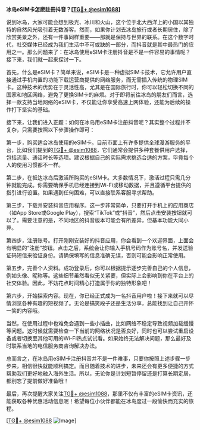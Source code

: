 **冰岛eSIM卡怎麽註冊抖音？[[TG💪+ @esim1088](https://t.me/s/esim1088)]**

说到冰岛，大家可能会想到极光、冰川和火山，这个位于北大西洋上的小国以其独特的自然风光吸引着无数游客。然而，如果你计划去冰岛旅行或者长期居住，除了欣赏美景之外，还有一件事同样重要——那就是保持与世界的联系。在这个数字时代，社交媒体已经成为我们生活中不可或缺的一部分，而抖音就是其中最热门的应用之一。那么问题来了：在冰岛使用eSIM卡注册抖音是不是一件容易的事情呢？接下来，我们就一起来探讨一下。

首先，什么是eSIM卡？简单来说，eSIM卡是一种虚拟SIM卡技术，它允许用户直接通过手机内置的功能下载运营商提供的网络服务，而无需插入传统的物理SIM卡。这种技术的优势在于灵活性高，尤其是在国际旅行时，你可以轻松切换不同的国家和地区网络，避免了更换SIM卡的麻烦。对于即将前往冰岛的朋友们而言，选择一款支持当地网络的eSIM卡，不仅能让你享受高速上网体验，还能为后续的操作打下坚实的基础。

接下来，让我们进入正题：如何在冰岛用eSIM卡注册抖音呢？其实整个过程并不复杂，只需要按照以下步骤操作即可：

第一步，购买适合冰岛使用的eSIM卡。目前市面上有许多提供全球漫游服务的平台，比如我们提到的[TG💪+ @esim1088](https://t.me/s/esim1088)，它们通常会提供多种套餐供用户选择，包括流量、通话时长等选项。建议根据自己的实际需求挑选合适的方案，毕竟每个人的使用习惯都不一样。

第二步，在抵达冰岛后激活所购买的eSIM卡。大多数情况下，激活过程只需几分钟就能完成。你需要确保手机已经连接到Wi-Fi或移动数据，并且遵循平台提供的指引进行设置。如果遇到任何困难，可以直接联系客服寻求帮助。

第三步，下载并安装抖音应用程序。这一步非常简单，只要打开手机上的应用商店（如App Store或Google Play），搜索“TikTok”或“抖音”，然后点击安装按钮就可以了。需要注意的是，不同地区的抖音版本可能会有所差异，但基本功能大同小异。

第四步，注册账号。打开刚刚安装好的抖音应用，你会看到一个欢迎界面，上面会有明显的“注册”按钮。点击之后，系统会让你输入手机号码作为账号名，并发送验证码短信来验证身份。请确保填写的信息准确无误，否则可能会影响正常使用。

第五步，完善个人资料。成功登录后，你可以根据提示逐步完善自己的个人信息，例如头像、昵称等。这些细节虽然看似无关紧要，但实际上会影响到你在平台上的社交体验。因此，不妨花点时间精心打造属于你的独特形象吧！

第六步，开始探索内容。现在，你已经正式成为一名抖音用户啦！接下来就可以尽情浏览各种有趣的短视频了。无论是搞笑段子还是生活分享，总能找到让自己开怀一笑的内容哦。

当然，在使用过程中也难免会遇到一些小插曲，比如网络不稳定导致视频加载缓慢等问题。这时候就需要检查一下当前的网络状况是否良好，同时也可以尝试重启设备或者切换至其他可用的Wi-Fi热点试试看。如果始终无法解决问题，那么最好及时联系当地的电信服务商咨询解决办法。

总而言之，在冰岛用eSIM卡注册抖音并不是一件难事，只要你按照上述步骤一步步来，相信很快就能顺利搞定。而且随着技术的进步，未来还会有更多便捷的方式帮助我们更好地融入海外生活。所以，无论你是计划短暂停留还是打算长期定居，都别忘了提前做好准备哦！

最后，再次提醒大家关注[TG💪+ @esim1088](https://t.me/s/esim1088)，那里不仅有丰富的eSIM卡资讯，还能获取各种优惠活动信息呢！希望每位小伙伴都能在冰岛度过一段愉快而充实的旅程。

[[TG💪+ @esim1088](https://t.me/s/esim1088) ![Image](https://i.postimg.cc/4NQfJmqS/Snipaste-2025-05-13-00-14-12.png)]